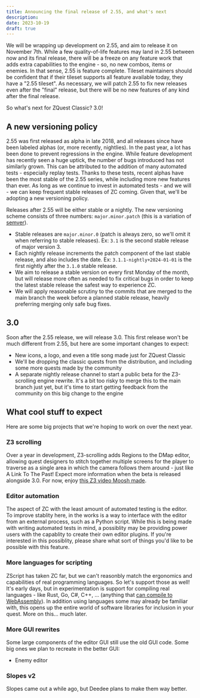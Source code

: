 ```yaml
---
title: Announcing the final release of 2.55, and what's next
description: 
date: 2023-10-19
draft: true
---
```


We will be wrapping up development on 2.55, and aim to release it on November 7th. While a few quality-of-life features may land in 2.55 between now and its final release, there will be a freeze on any feature work that adds extra capabilities to the engine - so, no new combos, items or enemies. In that sense, 2.55 is feature complete. Tileset maintainers should be confident that if their tileset supports all feature available today, they have a "2.55 tileset". As necessary, we will patch 2.55 to fix new releases even after the "final" release, but there will be no new features of any kind after the final release.

So what's next for ZQuest Classic? 3.0!

## A new versioning policy

2.55 was first released as alpha in late 2018, and all releases since have been labeled alphas (or, more recently, nightlies). In the past year, a lot has been done to prevent regressions in the engine. While feature development has recently seen a huge uptick, the number of bugs introduced has not similarly grown. This can be attributed to the addition of many automated tests - especially replay tests. Thanks to these tests, recent alphas have been the most stable of the 2.55 series, while including more new features than ever. As long as we continue to invest in automated tests - and we will - we can keep frequent stable releases of ZC coming. Given that, we'll be adopting a new versioning policy.

Releases after 2.55 will be either stable or a nightly. The new versioning scheme consists of three numbers: `major.minor.patch` (this is a variation of [semver](https://semver.org/)).

* Stable releases are `major.minor.0` (patch is always zero, so we'll omit it when referring to stable releases). Ex: `3.1` is the second stable release of major version 3.
* Each nightly release increments the patch component of the last stable release, and also includes the date. Ex: `3.1.1-nightly+2024-01-01` is the first nightly after the `3.1.0` stable release.
* We aim to release a stable version on every first Monday of the month, but will release more often as needed to fix critical bugs in order to keep the latest stable release the safest way to experience ZC.
* We will apply reasonable scrutiny to the commits that are merged to the main branch the week before a planned stable release, heavily preferring merging only safe bug fixes.

## 3.0

Soon after the 2.55 release, we will release 3.0. This first release won't be much different from 2.55, but here are some important changes to expect:

* New icons, a logo, and even a title song made just for ZQuest Classic
* We'll be dropping the classic quests from the distribution, and including some more quests made by the community
* A separate nightly release channel to start a public beta for the Z3-scrolling engine rewrite. It's a bit too risky to merge this to the main branch just yet, but it's time to start getting feedback from the community on this big change to the engine

## What cool stuff to expect

Here are some big projects that we're hoping to work on over the next year.

### Z3 scrolling

Over a year in development, Z3-scrolling adds Regions to the DMap editor, allowing quest designers to stitch together multiple screens for the player to traverse as a single area in which the camera follows them around - just like A Link To The Past! Expect more information when the beta is released alongside 3.0. For now, enjoy [this Z3 video Moosh made](https://www.youtube.com/watch?v=KaoIiORMurk&ab_channel=Moosh).

### Editor automation

The aspect of ZC with the least amount of automated testing is the editor. To improve stablity here, in the works is a way to interface with the editor from an external process, such as a Python script. While this is being made with writing automated tests in mind, a possiblity may be providing power users with the capablity to create their own editor plugins. If you're interested in this possiblity, please share what sort of things you'd like to be possible with this feature.

### More languages for scripting

ZScript has taken ZC far, but we can't reasonbly match the ergonomics and capabilities of real programming languages. So let's support those as well! It's early days, but in experimentation is support for compiling real languages - like Rust, Go, C#, C++, ... (anything that [can compile to WebAssembly](https://github.com/appcypher/awesome-wasm-langs#contents)). In addition using languages some may already be familiar with, this opens up the entire world of software libraries for inclusion in your quest. More on this... much later.

### More GUI rewrites

Some large components of the editor GUI still use the old GUI code. Some big ones we plan to recreate in the better GUI:

* Enemy editor

### Slopes v2

Slopes came out a while ago, but Deedee plans to make them way better.
